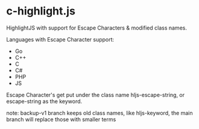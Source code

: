 # c-highlight.js
HighlightJS with support for Escape Characters & modified class names.

Languages with Escape Character support:
- Go
- C++
- C
- C#
- PHP
- JS

Escape Character's get put under the class name hljs-escape-string, or escape-string as the keyword.

note: backup-v1 branch keeps old class names, like hljs-keyword, the main branch will replace those with smaller terms
